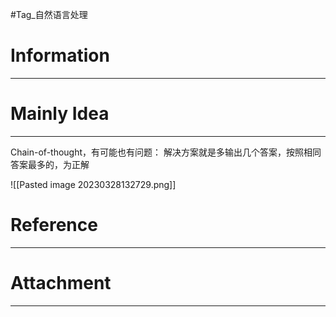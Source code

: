 #Tag_自然语言处理 
# Information
---


# Mainly Idea
---
Chain-of-thought，有可能也有问题：
解决方案就是多输出几个答案，按照相同答案最多的，为正解

![[Pasted image 20230328132729.png]]

# Reference
---


# Attachment
---
